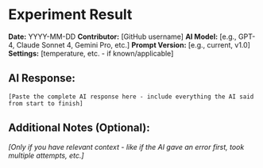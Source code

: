 # Experiment Result

**Date:** YYYY-MM-DD
**Contributor:** [GitHub username]
**AI Model:** [e.g., GPT-4, Claude Sonnet 4, Gemini Pro, etc.]
**Prompt Version:** [e.g., current, v1.0]
**Settings:** [temperature, etc. - if known/applicable]

## AI Response:
```
[Paste the complete AI response here - include everything the AI said from start to finish]
```

## Additional Notes (Optional):
*[Only if you have relevant context - like if the AI gave an error first, took multiple attempts, etc.]*
